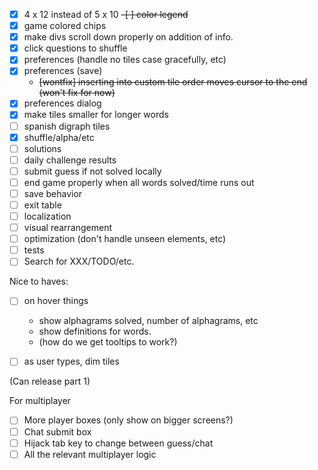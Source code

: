 -[x] 4 x 12 instead of 5 x 10
~~-[ ] color legend~~
-[x] game colored chips
-[x] make divs scroll down properly on addition of info.
-[x] click questions to shuffle
-[x] preferences (handle no tiles case gracefully, etc)
-[x] preferences (save)
    - ~~[wontfix] inserting into custom tile order moves cursor to the end
        (won't fix for now)~~
-[x] preferences dialog
-[x] make tiles smaller for longer words
-[ ] spanish digraph tiles
-[x] shuffle/alpha/etc
-[ ] solutions
-[ ] daily challenge results
-[ ] submit guess if not solved locally
-[ ] end game properly when all words solved/time runs out
-[ ] save behavior
-[ ] exit table
-[ ] localization
-[ ] visual rearrangement
-[ ] optimization (don't handle unseen elements, etc)
-[ ] tests
-[ ] Search for XXX/TODO/etc.

Nice to haves:
-[ ] on hover things
    - show alphagrams solved, number of alphagrams, etc
    - show definitions for words.
    - (how do we get tooltips to work?)
-[ ] as user types, dim tiles


(Can release part 1)

For multiplayer
-[ ] More player boxes (only show on bigger screens?)
-[ ] Chat submit box
-[ ] Hijack tab key to change between guess/chat
-[ ] All the relevant multiplayer logic